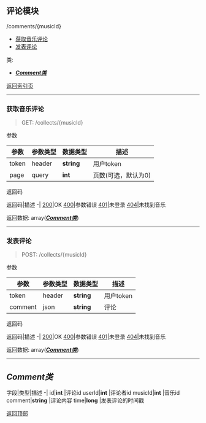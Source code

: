 ## 评论模块

/comments/{musicId}
- [获取音乐评论](#comments_{musicId}_get)
- [发表评论](#comments_{musicId}_post)

类:
- [***Comment类***](#class_comment)

[返回索引页](index.md.html)

<a id="comments_{musicId}_get"></a>

---

### 获取音乐评论
>GET: /collects/{musicId}

参数

参数|参数类型|数据类型|描述
-|-|-|-
token|header|**string** |用户token
page|query|**int** |页数(可选，默认为0)

返回码

返回码|描述
-|
[200](index.md.html#200)|OK
[400](index.md.html#400)|参数错误
[401](index.md.html#401)|未登录
[404](index.md.html#404)|未找到音乐

返回数据: array([***Comment类***](#class_comment))

<a id="comments_{musicId}_post"></a>

---

### 发表评论
>POST: /collects/{musicId}

参数

参数|参数类型|数据类型|描述
-|-|-|-
token|header|**string** |用户token
comment|json|**string** |评论

返回码

返回码|描述
-|
[200](index.md.html#200)|OK
[400](index.md.html#400)|参数错误
[401](index.md.html#401)|未登录
[404](index.md.html#404)|未找到音乐

返回数据: array([***Comment类***](#class_comment))

<a id="class_comment"></a>

---

## ***Comment类***
字段|类型|描述
-|
id|**int** |评论id
userId|**int** |评论者id
musicId|**int** |音乐id
comment|**string** |评论内容
time|**long** |发表评论的时间戳

[返回顶部](#)
